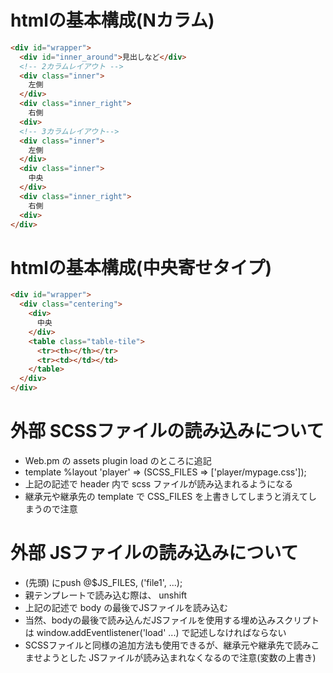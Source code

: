# htmlの基本構成(Nカラム)
``` html
<div id="wrapper">
  <div id="inner_around">見出しなど</div>
  <!-- 2カラムレイアウト -->
  <div class="inner">
    左側
  </div>
  <div class="inner_right">
    右側
  <div>
  <!-- 3カラムレイアウト-->
  <div class="inner">
    左側
  </div>
  <div class="inner">
    中央
  </div>
  <div class="inner_right">
    右側
  <div>
</div>
```

# htmlの基本構成(中央寄せタイプ)
``` html
<div id="wrapper">
  <div class="centering">
    <div>
      中央
    </div>
    <table class="table-tile">
      <tr><th></th></tr>
      <tr><td></td></td>
    </table>
  </div>
</div>
```

# 外部 SCSSファイルの読み込みについて
* Web.pm の assets plugin load のところに追記
* template %layout 'player' => (SCSS_FILES => ['player/mypage.css']);
* 上記の記述で header 内で scss ファイルが読み込まれるようになる
* 継承元や継承先の template で CSS_FILES を上書きしてしまうと消えてしまうので注意

# 外部 JSファイルの読み込みについて
* (先頭) にpush @$JS_FILES, ('file1', ...);
* 親テンプレートで読み込む際は、 unshift
* 上記の記述で body の最後でJSファイルを読み込む
* 当然、bodyの最後で読み込んだJSファイルを使用する埋め込みスクリプトは window.addEventlistener('load' ...)
  で記述しなければならない
* SCSSファイルと同様の追加方法も使用できるが、継承元や継承先で読みこませようとした JSファイルが読み込まれなくなるので注意(変数の上書き)

